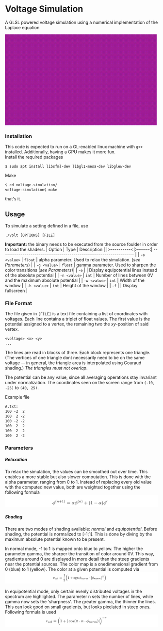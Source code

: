 # Voltage Simulation
A GLSL powered voltage simulation using a numerical implementation of the Laplace equation

![cool gif of it working](https://raw.githubusercontent.com/nodatapoints/voltage-simulation/master/doc/img/title.gif)

### Installation
This code is expected to run on a GL-enabled linux machine with `g++` installed. Additionally, having a GPU makes it more fun.<br>
Install the required packages
```
$ sudo apt install libsfml-dev libgl1-mesa-dev libglew-dev
```
Make
```
$ cd voltage-simulation/
voltage-simulation$ make
```
that's it.

## Usage
To simulate a setting defined in a file, use
```
./volt [OPTIONS] [FILE]
```
**Important:** the binary needs to be executed from the source foulder in order to load the shaders.
| Option       | Type    | Description                                                              |
|:------------:|:-------:| --------------------------------------------------------------------     |
| `-a <value>` | `float` | alpha parameter. Used to relax the simulation. (_see Parameters_)        |
| `-g <value>` | `float` | gamma parameter. Used to sharpen the color transitions (_see Parameters_)|
| `-e`         |         | Display equipotential lines instead of the absolute potential            |
| `-n <value>` | `int`   | Number of lines between 0V and the maximum absolute potential            |
| `-w <value>` | `int`   | Width of the window                                                      |
| `-h <value>` | `int`   | Height of the window                                                     |
| `-f`         |         | Display fullscreen                                                       |
### File Format
The file given in `[FILE]` is a text file containing a list of coordinates with voltages. Each line contains a triplet of float values. The first value is the potential assigned to a vertex, the remaining two the $xy$-position of said vertex.
```
<voltage> <x> <y>
...
```
The lines are read in blocks of three. Each block represents one triangle. (The vertices of one triangle dont necessarily need to be on the same voltage -- in general, the triangle area is interpolated using Gouraud shading.) _The triangles must not overlap_.

The potential can be any value, since all averaging operations stay invariant under normalization. The coordinates seen on the screen range from `(-10, -25)` to `(40, 25)`.

Example file
```
A.txt:
100 -2  2
100  2 -2
100 -2 -2
100  2  2
100 -2  2
100  2 -2
```
### Parameters
##### Relaxation
To relax the simulation, the values can be smoothed out over time. This enables a more stable but also slower computation. This is done with the alpha parameter, ranging from 0 to 1. Instead of replacing every old value with the computed new value, both are weighted together using the following formula
![](https://raw.githubusercontent.com/nodatapoints/voltage-simulation/master/doc/img/formula0.png)
##### Shading
There are two modes of shading available: _normal_ and _equipotential_. Before shading, the potential is normalized to [-1;1]. This is done by diving by the maximum absolute potential known to be present.

In normal mode, -1 to 1 is mapped onto blue to yellow. The higher the parameter gamma, the sharper the transition of color around 0V. This way, gradients around 0 are displayed in more detail than the steep gradients near the potential sources. The color map is a onedimensional gradient from 0 (blue) to 1 (yellow). The color at a given potential is computed via
![](https://raw.githubusercontent.com/nodatapoints/voltage-simulation/master/doc/img/formula1.png)

In equipotential mode, only certain evenly distributed voltages in the spectrum are highlighted. The parameter n sets the number of lines, while gamma now sets the 'sharpness'. The greater gamma, the thinner the lines. This can look good on small gradients, but looks pixelated in steep ones. Following formula is used
![](https://raw.githubusercontent.com/nodatapoints/voltage-simulation/master/doc/img/formula2.png)
